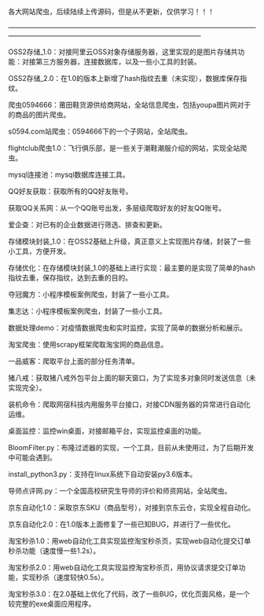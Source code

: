各大网站爬虫，后续陆续上传源码，但是从不更新，仅供学习！！！

————————————————————————————————————————————————————————————————

OSS2存储_1.0：对接阿里云OSS对象存储服务器，这里实现的是图片存储共功能：对接第三方服务器，连接数据库，以及一些小工具的封装。

OSS2存储_2.0：在1.0的版本上新增了hash指纹去重（未实现），数据库保存指纹。

爬虫0594666：莆田鞋货源供给商网站，全站信息爬虫，包括youpa图片网对于的商品的图片爬虫。

s0594.com站爬虫：0594666下的一个子网站，全站爬虫。

flightclub爬虫1.0：飞行俱乐部，是一些关于潮鞋潮服介绍的网站，实现全站爬虫。

mysql连接池：mysql数据库连接工具。

QQ好友获取：获取所有的QQ好友账号。

获取QQ关系网：从一个QQ账号出发，多层级爬取好友的好友QQ账号。

爱企查：对已有的企业数据进行筛选、排查和更新。

存储模块封装_1.0：在OSS2基础上升级，真正意义上实现图片存储，封装了一些小工具，方便开发。

存储优化：在存储模块封装_1.0的基础上进行实现：最主要的是实现了简单的hash指纹去重，保存指纹，达到去重的目的。

夺冠魔方：小程序模板案例爬虫，封装了一些小工具。

集志达：小程序模板案例爬虫，封装了一些小工具。

数据处理demo：对疫情数据爬虫和实时监控，实现了简单的数据分析和展示。

淘宝爬虫：使用scrapy框架爬取淘宝网的商品信息。

一品威客：爬取平台上面的部分任务清单。

猪八戒：获取猪八戒外包平台上面的聊天窗口，为了实现多对象同时发送信息（未实现完全）。

装机命令：爬取网宿科技内用服务平台接口，对接CDN服务器的异常进行自动化运维。

桌面监控：监控win桌面，对接邮箱平台，实现监控桌面的功能。

BloomFilter.py：布隆过滤器的实现，一个工具，目前从未使用过，为了后期开发中可能会遇到。

install_python3.py：支持在linux系统下自动安装py3.6版本。

导师点评网.py：一个全国高校研究生导师的评价和师资网站，全站爬虫。

京东自动化1.0：采取京东SKU（商品型号），对接到京东云仓，实现全程自动化。

京东自动化2.0：在1.0版本上面修复了一些已知BUG，并进行了一些优化。

淘宝秒杀1.0：用web自动化工具实现监控淘宝秒杀页，实现web自动化提交订单秒杀功能（速度慢一些1.2s）。

淘宝秒杀2.0：用web自动化工具实现监控淘宝秒杀页，用协议请求提交订单功能，实现秒杀（速度较快0.5s）。

淘宝秒杀3.0：在2.0基础上优化了代码，改了一些BUG，优化页面风格，是一个较完整的exe桌面应用程序。






